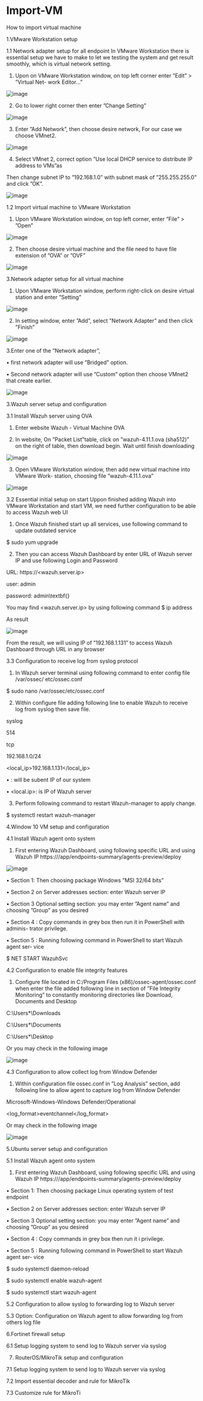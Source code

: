 # Import-VM
How to import virtual machine

1.VMware Workstation setup

  1.1 Network adapter setup for all endpoint
    In VMware Workstation there is essential setup we have to make to let we testing the system
  and get result smoothly, which is virtual network setting.
  
  1. Upon on VMware Workstation window, on top left corner enter ”Edit” > ”Virtual Net-
    work Editor...”

  ![image](https://github.com/user-attachments/assets/9c83fe2c-cf10-4925-baa0-f4b3352b0ade)

  2. Go to lower right corner then enter ”Change Setting”

  ![image](https://github.com/user-attachments/assets/70ae3ac2-8c05-41ef-8d18-6383af1aa64c)

  3. Enter ”Add Network”, then choose desire network, For our case we choose VMnet2.

  ![image](https://github.com/user-attachments/assets/d3e81bcf-2fbb-4f39-9419-1c214869c849)

  4. Select VMnet 2, correct option ”Use local DHCP service to distribute IP address to
    VMs”as

  Then change subnet IP to ”192.168.1.0” with subnet mask of ”255.255.255.0” and click
  ”OK”.

  ![image](https://github.com/user-attachments/assets/1bdf8f82-d7a7-4eb0-af54-35dfe2ccf803)

  
1.2 Import virtual machine to VMware Workstation
  
1. Upon VMware Workstation window, on top left corner, enter ”File” > ”Open”

  ![image](https://github.com/user-attachments/assets/78b5fa9d-adfe-4c58-9900-00a0fa84f424)

2. Then choose desire virtual machine and the file need to have file extension of ”OVA”
    or ”OVF”

  ![image](https://github.com/user-attachments/assets/b85278de-2749-43de-bd19-8724f4871992)

3.Network adapter setup for all virtual machine

  1. Upon VMware Workstation window, perform right-click on desire virtual station and
  enter ”Setting”

![image](https://github.com/user-attachments/assets/11a82932-1b55-4f32-9d44-6911fbd26e01)

  2. In setting window, enter ”Add”, select ”Network Adapter” and then click ”Finish”

![image](https://github.com/user-attachments/assets/8561b148-d99b-400b-a682-039ebed2ccd7)

  3.Enter one of the ”Network adapter”,

  • first network adapter will use ”Bridged” option.

  • Second network adapter will use ”Custom” option then choose VMnet2 that create
  earlier.
  
![image](https://github.com/user-attachments/assets/5b47e567-76ec-47cc-a5a2-9bbc536b5628)

3.Wazuh server setup and configuration

  3.1 Install Wazuh server using OVA
  
  1. Enter website Wazuh - Virtual Machine OVA
  
  2. In website, On ”Packet List”table, click on ”wazuh-4.11.1.ova (sha512)” on the right
    of table, then download begin. Wait until finish downloading
   
  ![image](https://github.com/user-attachments/assets/d871858d-472e-450e-bee1-6d76b5d0baa1)

  3. Open VMware Workstation window, then add new virtual machine into VMware Work-
    station, choosing file ”wazuh-4.11.1.ova”
 
  ![image](https://github.com/user-attachments/assets/ff6c2088-c25a-4496-9650-dc6014e20de0)

3.2 Essential initial setup on start
Uppon finished adding Wazuh into VMware Workstation and start VM, we need further
configuration to be able to access Wazuh web UI

  1. Once Wazuh finished start up all services, use following command to update outdated
service

$ sudo yum upgrade

2. Then you can access Wazuh Dashboard by enter URL of Wazuh server IP and use
following Login and Password

URL: https://<wazuh.server.ip>

user: admin

password: admin\textbf{}

You may find <wazuh.server.ip> by using following command
$ ip address

As result

![image](https://github.com/user-attachments/assets/904421ac-e0c6-4e76-9693-6d70d96a9154)

From the result, we will using IP of ”192.168.1.131” to access Wazuh Dashboard
through URL in any browser

3.3 Configuration to receive log from syslog protocol

1. In Wazuh server terminal using following command to enter config file /var/ossec/
etc/ossec.conf

$ sudo nano /var/ossec/etc/ossec.conf

2. Within configure file adding following line to enable Wazuh to receive log from syslog
then save file.

<remote>
  
<connection>syslog</connection>

<port>514</port>

<protocol>tcp</protocol>

<allowed-ips>192.168.1.0/24</allowed-ips>

<local_ip>192.168.1.131</local_ip>

</remote>

• <allowed-ips>: will be subent IP of our system
  
• <local.ip>: is IP of Wazuh server

3. Perform following command to restart Wazuh-manager to apply change.

$ systemctl restart wazuh-manager

4.Window 10 VM setup and configuration

4.1 Install Wazuh agent onto system

1. First entering Wazuh Dashboard, using following specific URL and using Wazuh IP
https://<wazuh-server-ip>/app/endpoints-summary/agents-preview/deploy

![image](https://github.com/user-attachments/assets/d824b470-3edc-4a39-8f41-8c90e3e307c9)

• Section 1: Then choosing package Windows ”MSI 32/64 bits”

• Section 2 on Server addresses section: enter Wazuh server IP

• Section 3 Optional setting section: you may enter ”Agent name” and choosing
”Group” as you desired

• Section 4 : Copy commands in grey box then run it in PowerShell with adminis-
trator privilege.

• Section 5 : Running following command in PowerShell to start Wazuh agent ser-
vice

$ NET START WazuhSvc

4.2 Configuration to enable file integrity features

1. Configure file located in C:/Program Files (x86)/ossec-agent/ossec.conf when
enter the file added following line in section of ”File Integrity Monitoring” to constantly
monitoring directories like Download, Documents and Desktop

<directories realtime="yes">C:\Users\*\Downloads</directories>

<directories realtime="yes">C:\Users\*\Documents</directories>

<directories realtime="yes">C:\Users\*\Desktop</directories>

Or you may check in the following image

![image](https://github.com/user-attachments/assets/ce9ae702-e48d-4861-8fdc-39cb615d05fb)

4.3 Configuration to allow collect log from Window Defender

1. Within configuration file ossec.conf in ”Log Analysis” section, add following line to
allow agent to capture log from Window Defender

<localfile>
  
<location>Microsoft-Windows-Windows Defender/Operational</location>

<log_format>eventchannel</log_format>

</localfile>

Or may check in the following image

![image](https://github.com/user-attachments/assets/1423e5d3-d6ed-48c6-84a5-68c91e6809a6)

5.Ubuntu server setup and configuration

5.1 Install Wazuh agent onto system

1. First entering Wazuh Dashboard, using following specific URL and using Wazuh IP
https://<wazuh-server-ip>/app/endpoints-summary/agents-preview/deploy

• Section 1: Then choosing package Linux operating system of test endpoint

• Section 2 on Server addresses section: enter Wazuh server IP

• Section 3 Optional setting section: you may enter ”Agent name” and choosing
”Group” as you desired

• Section 4 : Copy commands in grey box then run it i privilege.

• Section 5 : Running following command in PowerShell to start Wazuh agent ser-
vice

$ sudo systemctl daemon-reload

$ sudo systemctl enable wazuh-agent

$ sudo systemctl start wazuh-agent

5.2 Configuration to allow syslog to forwarding log to Wazuh server

5.3 Option: Configuration on Wazuh agent to allow forwarding log from others log
file

6.Fortinet firewall setup

6.1 Setup logging system to send log to Wazuh server via syslog

7. RouterOS/MikroTik setup and configuration

7.1 Setup logging system to send log to Wazuh server via syslog

7.2 Import essential decoder and rule for MikroTik

7.3 Customize rule for MikroTi
